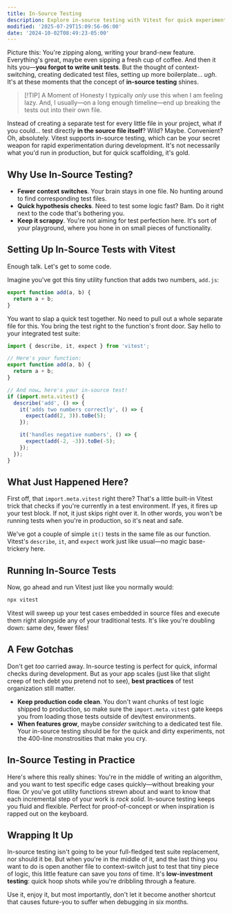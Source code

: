 ```yaml
---
title: In-Source Testing
description: Explore in-source testing with Vitest for quick experimentation.
modified: '2025-07-29T15:09:56-06:00'
date: '2024-10-02T08:49:23-05:00'
---
```


Picture this: You're zipping along, writing your brand-new feature. Everything's great, maybe even sipping a fresh cup of coffee. And then it hits you—**you forgot to write unit tests**. But the thought of context-switching, creating dedicated test files, setting up more boilerplate… _ugh_. It's at these moments that the concept of **in-source testing** shines.

> \[!TIP] A Moment of Honesty
> I typically _only_ use this when I am feeling lazy. And, I usually—on a long enough timeline—end up breaking the tests out into their own file.

Instead of creating a separate test for every little file in your project, what if you could… test directly **in the source file itself**? Wild? Maybe. Convenient? Oh, absolutely. Vitest supports in-source testing, which can be your secret weapon for rapid experimentation during development. It's not necessarily what you'd run in production, but for quick scaffolding, it's gold.

## Why Use In-Source Testing?

- **Fewer context switches**. Your brain stays in one file. No hunting around to find corresponding test files.
- **Quick hypothesis checks**. Need to test some logic fast? Bam. Do it right next to the code that's bothering you.
- **Keep it scrappy**. You're not aiming for test perfection here. It's sort of your playground, where you hone in on small pieces of functionality.

## Setting Up In-Source Tests with Vitest

Enough talk. Let's get to some code.

Imagine you've got this tiny utility function that adds two numbers, `add.js`:

```js
export function add(a, b) {
  return a + b;
}
```

You want to slap a quick test together. No need to pull out a whole separate file for this. You bring the test right to the function's front door. Say hello to your integrated test suite:

```js
import { describe, it, expect } from 'vitest';

// Here's your function:
export function add(a, b) {
  return a + b;
}

// And now… here's your in-source test!
if (import.meta.vitest) {
  describe('add', () => {
    it('adds two numbers correctly', () => {
      expect(add(2, 3)).toBe(5);
    });

    it('handles negative numbers', () => {
      expect(add(-2, -3)).toBe(-5);
    });
  });
}
```

## What Just Happened Here?

First off, that `import.meta.vitest` right there? That's a little built-in Vitest trick that checks if you're currently in a test environment. If yes, it fires up your test block. If not, it just skips right over it. In other words, you won't be running tests when you're in production, so it's neat and safe.

We've got a couple of simple `it()` tests in the same file as our function. Vitest's `describe`, `it`, and `expect` work just like usual—no magic base-trickery here.

## Running In-Source Tests

Now, go ahead and run Vitest just like you normally would:

```bash
npx vitest
```

Vitest will sweep up your test cases embedded in source files and execute them right alongside any of your traditional tests. It's like you're doubling down: same dev, fewer files!

## A Few Gotchas

Don't get _too_ carried away. In-source testing is perfect for quick, informal checks during development. But as your app scales (just like that slight creep of tech debt you pretend not to see), **best practices** of test organization still matter.

- **Keep production code clean**. You don't want chunks of test logic shipped to production, so make sure the `import.meta.vitest` gate keeps you from loading those tests outside of dev/test environments.
- **When features grow**, maybe _consider_ switching to a dedicated test file. Your in-source testing should be for the quick and dirty experiments, not the 400-line monstrosities that make you cry.

## In-Source Testing in Practice

Here's where this really shines: You're in the middle of writing an algorithm, and you want to test specific edge cases quickly—without breaking your flow. Or you've got utility functions strewn about and want to know that each incremental step of your work is _rock solid_. In-source testing keeps you fluid and flexible. Perfect for proof-of-concept or when inspiration is rapped out on the keyboard.

## Wrapping It Up

In-source testing isn't going to be your full-fledged test suite replacement, nor should it be. But when you're in the middle of it, and the last thing you want to do is open another file to context-switch just to test that tiny piece of logic, this little feature can save you _tons_ of time. It's **low-investment testing**: quick hoop shots while you're dribbling through a feature.

Use it, enjoy it, but most importantly, don't let it become another shortcut that causes future-you to suffer when debugging in six months.
